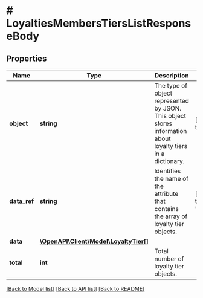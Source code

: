 # # LoyaltiesMembersTiersListResponseBody

## Properties

Name | Type | Description | Notes
------------ | ------------- | ------------- | -------------
**object** | **string** | The type of object represented by JSON. This object stores information about loyalty tiers in a dictionary. | [default to 'list']
**data_ref** | **string** | Identifies the name of the attribute that contains the array of loyalty tier objects. | [default to 'data']
**data** | [**\OpenAPI\Client\Model\LoyaltyTier[]**](LoyaltyTier.md) |  |
**total** | **int** | Total number of loyalty tier objects. |

[[Back to Model list]](../../README.md#models) [[Back to API list]](../../README.md#endpoints) [[Back to README]](../../README.md)
